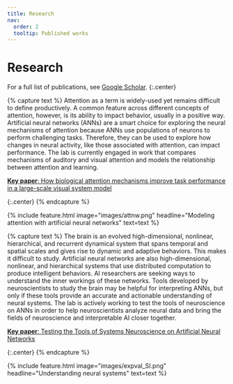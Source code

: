 ```yaml
---
title: Research
nav:
  order: 2
  tooltip: Published works
---
```


# <i class="fas fa-microscope"></i>Research

For a full list of publications, see [Google Scholar](https://scholar.google.com/citations?user=4kETHY4AAAAJ&amp;hl=en).
{:.center}


{% capture text %}
Attention as a term is widely-used yet remains difficult to define productively. A common feature across different concepts of attention, however, is its ability to impact behavior, usually in a positive way. Artificial neural networks (ANNs) are a smart choice for exploring the neural mechanisms of attention because ANNs use populations of neurons to perform challenging tasks. Therefore, they can be used to explore how changes in neural activity, like those associated with attention, can impact performance. The lab is currently engaged in work that compares mechanisms of auditory and visual attention and models the relationship between attention and learning.

[**Key paper**: How biological attention mechanisms improve task performance in a large-scale visual system model](https://elifesciences.org/articles/38105)
<!--[See what we've published &nbsp;→](research)-->
{:.center}
{% endcapture %}

{%
  include feature.html
  image="images/attnw.png"
  headline="Modeling attention with artificial neural networks"
  text=text
%}


{% capture text %}
The brain is an evolved high-dimensional, nonlinear, hierarchical, and recurrent dynamical system that spans temporal and spatial scales and gives rise to dynamic and adaptive behaviors. This makes it difficult to study. Artificial neural networks are also high-dimensional, nonlinear, and hierarchical systems that use distributed computation to produce intelligent behaviors. AI researchers are seeking ways to understand the inner workings of these networks. Tools developed by neuroscientists to study the brain may be helpful for interpreting ANNs, but only if these tools provide an accurate and actionable understanding of neural systems. The lab is actively working to test the tools of neuroscience on ANNs in order to help neuroscientists analyze neural data and bring the fields of neuroscience and interpretable AI closer together.     

[**Key paper**: Testing the Tools of Systems Neuroscience on Artificial Neural Networks](https://arxiv.org/abs/2202.07035)
<!--[See what we've published &nbsp;→](research)-->
{:.center}
{% endcapture %}

{%
  include feature.html
  image="images/expval_SI.png"
  headline="Understanding neural systems"
  text=text
%}
